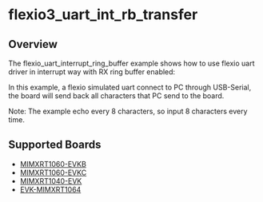 # flexio3_uart_int_rb_transfer

## Overview
The flexio_uart_interrupt_ring_buffer example shows how to use flexio uart driver in interrupt way with
RX ring buffer enabled:

In this example, a flexio simulated uart connect to PC through USB-Serial, the board will
send back all characters that PC send to the board.

Note: The example echo every 8 characters, so input 8 characters every time.

## Supported Boards
- [MIMXRT1060-EVKB](../../../../_boards/evkbmimxrt1060/driver_examples/flexio3/uart/int_rb_transfer/example_board_readme.md)
- [MIMXRT1060-EVKC](../../../../_boards/evkcmimxrt1060/driver_examples/flexio3/uart/int_rb_transfer/example_board_readme.md)
- [MIMXRT1040-EVK](../../../../_boards/evkmimxrt1040/driver_examples/flexio3/uart/int_rb_transfer/example_board_readme.md)
- [EVK-MIMXRT1064](../../../../_boards/evkmimxrt1064/driver_examples/flexio3/uart/int_rb_transfer/example_board_readme.md)
